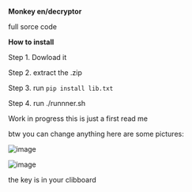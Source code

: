   **Monkey en/decryptor**
  
  full sorce code
  
  **How to install**
  
  Step 1. Dowload it
  
  Step 2. extract the .zip
  
  Step 3. run `pip install lib.txt`
  
  Step 4. run ./runnner.sh
  
  Work in progress this is just a first read me 
  
  btw you can change anything
  here are some pictures:

![image](https://github.com/MonkeySecuretydude/Monkey-Keyboard-message-encryption/assets/150813241/d9c60c39-1cdb-4187-a34a-e1049d03216f)

![image](https://github.com/MonkeySecuretydude/Monkey-Keyboard-message-encryption/assets/150813241/f054b493-d807-4832-8f9f-7ddd583ad521)


  the key is in your clibboard

